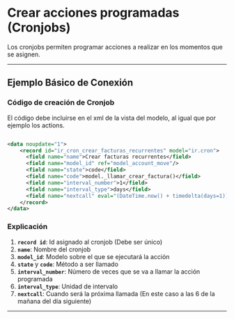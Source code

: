 # Crear acciones programadas (Cronjobs)

Los cronjobs permiten programar acciones a realizar en los momentos que se asignen.



---

## Ejemplo Básico de Conexión

### Código de creación de Cronjob
El código debe incluirse en el xml de la vista del modelo, al igual que por ejemplo los actions.

~~~xml

<data noupdate="1">
    <record id="ir_cron_crear_facturas_recurrentes" model="ir.cron">
      <field name="name">Crear facturas recurrentes</field>
      <field name="model_id" ref="model_account_move"/>
      <field name="state">code</field>
      <field name="code">model._llamar_crear_factura()</field>
      <field name="interval_number">1</field>
      <field name="interval_type">days</field>
      <field name="nextcall" eval="(DateTime.now() + timedelta(days=1)).strftime('%Y-%m-%d 06:00:00')"/>
    </record>
</data>
~~~

### Explicación
1. **`record id`**: Id asignado al cronjob (Debe ser único)
2. **`name`**: Nombre del cronjob
3. **`model_id`**: Modelo sobre el que se ejecutará la acción
4. **`state`** y **`code`**: Método a ser llamado
5. **`interval_number`**: Número de veces que se va a llamar la acción programada
6. **`interval_type`**: Unidad de intervalo
7. **`nextcall`**: Cuando será la próxima llamada (En este caso a las 6 de la mañana del día siguiente)
---
